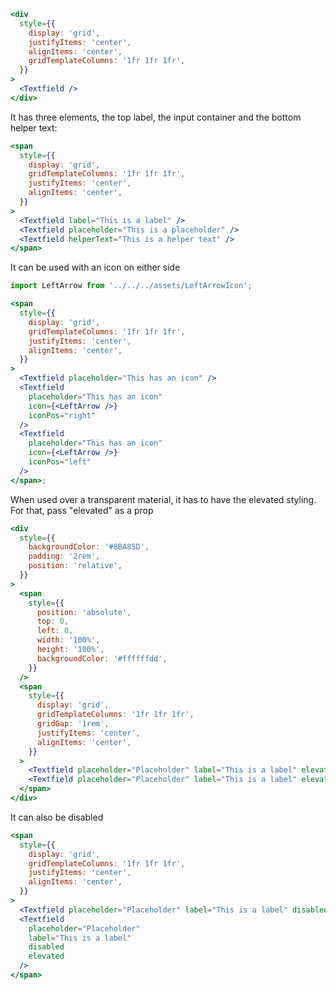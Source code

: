 ```jsx
<div
  style={{
    display: 'grid',
    justifyItems: 'center',
    alignItems: 'center',
    gridTemplateColumns: '1fr 1fr 1fr',
  }}
>
  <Textfield />
</div>
```

It has three elements, the top label, the input container and the bottom helper text:

```jsx
<span
  style={{
    display: 'grid',
    gridTemplateColumns: '1fr 1fr 1fr',
    justifyItems: 'center',
    alignItems: 'center',
  }}
>
  <Textfield label="This is a label" />
  <Textfield placeholder="This is a placeholder" />
  <Textfield helperText="This is a helper text" />
</span>
```

It can be used with an icon on either side

```jsx
import LeftArrow from '../../../assets/LeftArrowIcon';

<span
  style={{
    display: 'grid',
    gridTemplateColumns: '1fr 1fr 1fr',
    justifyItems: 'center',
    alignItems: 'center',
  }}
>
  <Textfield placeholder="This has an icon" />
  <Textfield
    placeholder="This has an icon"
    icon={<LeftArrow />}
    iconPos="right"
  />
  <Textfield
    placeholder="This has an icon"
    icon={<LeftArrow />}
    iconPos="left"
  />
</span>;
```

When used over a transparent material, it has to have the elevated styling. For that, pass "elevated" as a prop

```jsx
<div
  style={{
    backgroundColor: '#8BA85D',
    padding: '2rem',
    position: 'relative',
  }}
>
  <span
    style={{
      position: 'absolute',
      top: 0,
      left: 0,
      width: '100%',
      height: '100%',
      backgroundColor: '#ffffffdd',
    }}
  />
  <span
    style={{
      display: 'grid',
      gridTemplateColumns: '1fr 1fr 1fr',
      gridGap: '1rem',
      justifyItems: 'center',
      alignItems: 'center',
    }}
  >
    <Textfield placeholder="Placeholder" label="This is a label" elevated />
    <Textfield placeholder="Placeholder" label="This is a label" elevated />
  </span>
</div>
```

It can also be disabled

```jsx
<span
  style={{
    display: 'grid',
    gridTemplateColumns: '1fr 1fr 1fr',
    justifyItems: 'center',
    alignItems: 'center',
  }}
>
  <Textfield placeholder="Placeholder" label="This is a label" disabled />
  <Textfield
    placeholder="Placeholder"
    label="This is a label"
    disabled
    elevated
  />
</span>
```
